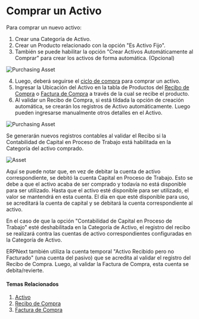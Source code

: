 # Comprar un Activo

Para comprar un nuevo activo:

1. Crear una Categoría de Activo.
1. Crear un Producto relacionado con la opción "Es Activo Fijo".
1. También se puede habilitar la opción "Crear Activos Automáticamente al Comprar" para crear los activos de forma automática. (Opcional)

  <img class="screenshot" alt="Purchasing Asset" src="{{docs_base_url}}/assets/img/asset/asset-auto-create-on-purchase.png">

4. Luego, deberá seguirse el [ciclo de compra](/docs/user/manual/es/buying/purchase-order) para comprar un activo.
1. Ingresar la Ubicación del Activo en la tabla de Productos del [Recibo de Compra](/docs/user/manual/es/stock/purchase-receipt) o [Factura de Compra](/docs/user/manual/es/accounts/purchase-invoice) a través de la cual se recibe el producto.
1. Al validar un Recibo de Compra, si está tildada la opción de creación automática, se crearán los registros de Activo automáticamente. Luego pueden ingresarse manualmente otros detalles en el Activo. 

<img class="screenshot" alt="Purchasing Asset" src="{{docs_base_url}}/assets/img/asset/asset-purchase-receipt.png">

Se generarán nuevos registros contables al validar el Recibo si la Contabilidad de Capital en Proceso de Trabajo está habilitada en la Categoría del activo comprado.

<img class="screenshot" alt="Asset" src="{{docs_base_url}}/assets/img/asset/asset-purchase-receipt-gl-entries.png">

Aquí se puede notar que, en vez de debitar la cuenta de activo correspondiente, se debitó la cuenta Capital en Proceso de Trabajo. Esto se debe a que el activo acaba de ser comprado y todavía no está disponible para ser utilizado. Hasta que el activo esté disponible para ser utilizado, el valor se mantendrá en esta cuenta. El día en que esté disponible para uso, se acreditará la cuenta de capital y se debitará la cuenta correspondiente al activo.

En el caso de que la opción "Contabilidad de Capital en Proceso de Trabajo" esté deshabilitada en la Categoría de Activo, el registro del recibo se realizará contra las cuentas de activo correspondientes configuradas en la Categoría de Activo. 

ERPNext también utiliza la cuenta temporal "Activo Recibido pero no Facturado" (una cuenta del pasivo) que se acredita al validar el registro del Recibo de Compra. Luego, al validar la Factura de Compra, esta cuenta se debita/revierte.

#### Temas Relacionados
1. [Activo](/docs/user/manual/es/asset/asset)
1. [Recibo de Compra](/docs/user/manual/es/stock/purchase-receipt)
1. [Factura de Compra](/docs/user/manual/es/accounts/purchase-invoice)
